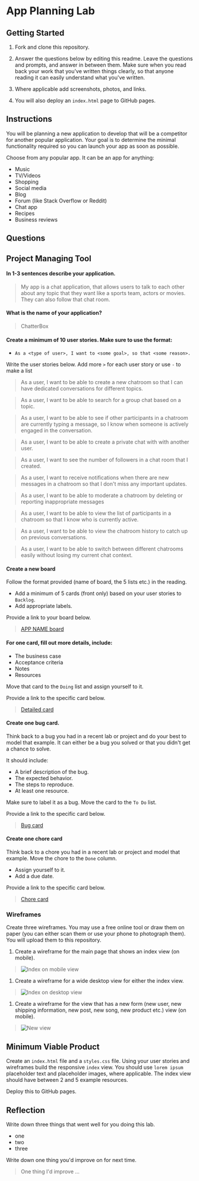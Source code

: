 # App Planning Lab

## Getting Started

1. Fork and clone this repository.

1. Answer the questions below by editing this readme. Leave the questions and prompts, and answer in between them. Make sure when you read back your work that you've written things clearly, so that anyone reading it can easily understand what you've written.

1. Where applicable add screenshots, photos, and links.

1. You will also deploy an `index.html` page to GitHub pages.

## Instructions

You will be planning a new application to develop that will be a competitor for another popular application. Your goal is to determine the minimal functionality required so you can launch your app as soon as possible.

Choose from any popular app. It can be an app for anything:

- Music
- TV/Videos
- Shopping
- Social media
- Blog
- Forum (like Stack Overflow or Reddit)
- Chat app
- Recipes
- Business reviews

## Questions

## Project Managing Tool

#### In 1-3 sentences describe your application.

> My app is a chat application, that allows users to talk to each other about any topic that they want like a sports team, actors or movies. They can also follow that chat room.

#### What is the name of your application?

> ChatterBox

#### Create a minimum of 10 user stories. Make sure to use the format:

- `As a <type of user>, I want to <some goal>, so that <some reason>.`

Write the user stories below. Add more `>` for each user story or use `-` to make a list

> As a user, I want to be able to create a new chatroom so that I can have dedicated conversations for different topics.

> As a user, I want to be able to search for a group chat based on a topic.

> As a user, I want to be able to see if other participants in a chatroom are currently typing a message, so I know when someone is actively engaged in the conversation.

> As a user, I want to be able to create a private chat with with another user.

> As a user, I want to see the number of followers in a chat room that I created.

> As a user, I want to receive notifications when there are new messages in a chatroom so that I don't miss any important updates.

> As a user, I want to be able to moderate a chatroom by deleting or reporting inappropriate messages

> As a user, I want to be able to view the list of participants in a chatroom so that I know who is currently active.

> As a user, I want to be able to view the chatroom history to catch up on previous conversations.

> As a user, I want to be able to switch between different chatrooms easily without losing my current chat context.

#### Create a new board

Follow the format provided (name of board, the 5 lists etc.) in the reading.

- Add a minimum of 5 cards (front only) based on your user stories to `Backlog`.
- Add appropriate labels.

Provide a link to your board below.

> [APP NAME board]()

#### For one card, fill out more details, include:

- The business case
- Acceptance criteria
- Notes
- Resources

Move that card to the `Doing` list and assign yourself to it.

Provide a link to the specific card below.

> [Detailed card]()

#### Create one bug card.

Think back to a bug you had in a recent lab or project and do your best to model that example.
It can either be a bug you solved or that you didn't get a chance to solve.

It should include:

- A brief description of the bug.
- The expected behavior.
- The steps to reproduce.
- At least one resource.

Make sure to label it as a bug. Move the card to the `To Do` list.

Provide a link to the specific card below.

> [Bug card]()

#### Create one chore card

Think back to a chore you had in a recent lab or project and model that example. Move the chore to the `Done` column.

- Assign yourself to it.
- Add a due date.

Provide a link to the specific card below.

> [Chore card]()

### Wireframes

Create three wireframes. You may use a free online tool or draw them on paper (you can either scan them or use your phone to photograph them). You will upload them to this repository.

1. Create a wireframe for the main page that shows an index view (on mobile).

> ![Index on mobile view]()

1. Create a wireframe for a wide desktop view for either the index view.

> ![Index on desktop view]()

1. Create a wireframe for the view that has a new form (new user, new shipping information, new post, new song, new product etc.) view (on mobile).

> ![New view]()

## Minimum Viable Product

Create an `index.html` file and a `styles.css` file. Using your user stories and wireframes build the responsive `index` view. You should use `lorem ipsum` placeholder text and placeholder images, where applicable. The index view should have between 2 and 5 example resources.

Deploy this to GitHub pages.

## Reflection

Write down three things that went well for you doing this lab.
 
 - one
 - two
 - three

Write down one thing you'd improve on for next time.

> One thing I'd improve ...
